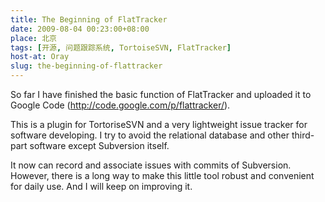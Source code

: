 ```yaml
---
title: The Beginning of FlatTracker
date: 2009-08-04 00:23:00+08:00
place: 北京
tags: [开源, 问题跟踪系统, TortoiseSVN, FlatTracker]
host-at: Oray
slug: the-beginning-of-flattracker
---
```

So far I have finished the basic function of FlatTracker and uploaded it to Google Code (<http://code.google.com/p/flattracker/>).

This is a plugin for TortoriseSVN and a very lightweight issue tracker for software developing. I try to avoid the relational database and other third-part software except Subversion itself.

It now can record and associate issues with commits of Subversion. However, there is a long way to make this little tool robust and convenient for daily use. And I will keep on improving it.
